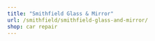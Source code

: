 ```yaml
---
title: "Smithfield Glass & Mirror"
url: /smithfield/smithfield-glass-and-mirror/
shop: car repair
---
```

